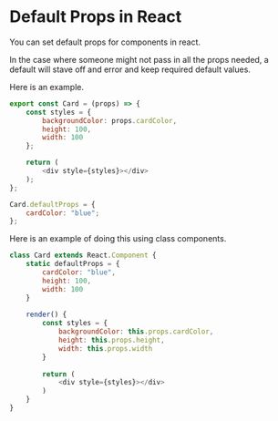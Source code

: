 # Default Props in React

You can set default props for components in react.


In the case where someone might not pass in all the props needed, a default will stave off and error and keep required default values.

Here is an example.

```javascript
export const Card = (props) => {
	const styles = {
        backgroundColor: props.cardColor,
        height: 100,
        width: 100
    };

	return (
        <div style={styles}></div>
    );
};

Card.defaultProps = {
	cardColor: "blue";
};
```

Here is an example of doing this using class components.

```javascript
class Card extends React.Component {
    static defaultProps = {
        cardColor: "blue",
        height: 100,
        width: 100
    }
    
    render() {
        const styles = {
            backgroundColor: this.props.cardColor,
            height: this.props.height,
            width: this.props.width
        }
        
        return (
            <div style={styles}></div>
        )
    }
}
```
